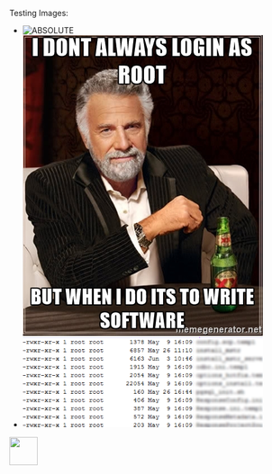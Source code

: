 Testing Images:

* ![ABSOLUTE](https://i.imgur.com/ENM2nlb.jpg "Spooky") 
* ![RELATIVE](images/n4LhrE8.png "Memez")

<img src="https://i.imgur.com/ENM2nlb.jpg" width="50" height="50"/>

